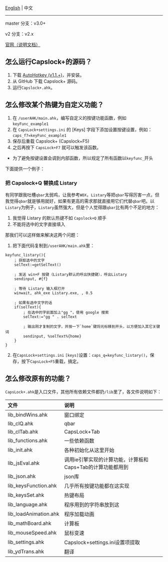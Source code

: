 [English](readme.md) | 中文

---

master 分支：v3.0+

v2 分支：v2.x

[官网（说明文档）](https://capslox.com/capslock-plus/)


## 怎么运行Capslock+的源码？
1. 下载 [AutoHotkey (v1.1.+)](http://www.ahkscript.org/)，并安装。
2. 从 GitHub 下载 Capslock+ 源码。
3. 运行`Capslock+.ahk`。

## 怎么修改某个热键为自定义功能？
1. 在 `/userAHK/main.ahk`，编写自定义的按键功能函数，例如 `keyFunc_example1`
2. 在 `CapsLock+settings.ini` 的 [Keys] 字段下添加设置按键设置，例如：
    `caps_f7=keyFunc_example1`
3. 保存后重载 Capslock+ (Capslock+F5)
4. 之后再按下 `CapsLock+F7` 就可以触发该函数。

* 为了避免按键设置会调到内部函数，所以规定了所有函数以`keyfunc_`开头

下面提供一个例子：

### 把 Capslock+Q 替换成 Listary
有同学跟我吐槽`qbar`太弱鸡，让我参考`WOX`，`Listary`等把`qbar`写得厉害一点，但我觉得`qbar`就是够用就好，如果有更高的需求那就直接用它们代替`qbar`吧。以`Listary`为例子，`Listary`虽然强大，但是个人觉得跟`qbar`比有两个不足的地方：

1. 我觉得 Listary 的默认热键不如 `Capslock+Q` 顺手
2. 不能将选中的文字直接填入

那我们可以这样做来解决这两个问题：

1. 把下面代码复制到`/userAHK/main.ahk`里：
```ahk
keyfunc_listary(){
    ; 获取选中的文字
    selText:=getSelText()

    ; 发送 win+F 按键（Listary默认的呼出快捷键），呼出Listary
    sendinput, #{f}

    ; 等待 Listary 输入框打开
    winwait, ahk_exe Listary.exe, , 0.5

    ; 如果有选中文字的话
    if(selText){
        ; 在选中的字前面加上"gg "，使用 google 搜索
        selText:="gg " . selText

        ; 输出刚才复制的文字，并按一下`home`键将光标移到开头，以方便加入其它关键词
        sendinput, %selText%{home}
    }
}
```

2. 在`CapsLock+settings.ini` `[keys]`设置：`caps_q=keyfunc_listary()`，保存，按下`CapsLock+F5`重载，搞定。

## 怎么修改原有的功能？
`CapsLock+.ahk`是入口文件，其他所有依赖文件都扔`/lib`里了，各文件说明如下：

|文件|说明|
|:---|:---|
|lib_bindWins.ahk|窗口绑定|
|lib_clQ.ahk|qbar|
|lib_clTab.ahk|CapsLock+Tab|
|lib_functions.ahk|一些依赖函数|
|lib_init.ahk|各种初始化从这里开始|
|lib_jsEval.ahk|调用ie引擎实现的计算功能，计算板和Caps+Tab的计算功能都用到|
|lib_json.ahk|json库|
|lib_keysFunction.ahk|几乎所有按键功能都在这实现|
|lib_keysSet.ahk|热键布局|
|lib_language.ahk|程序用到的字符串放到这|
|lib_loadAnimation.ahk|程序加载动画|
|lib_mathBoard.ahk|计算板|
|lib_mouseSpeed.ahk|鼠标变速|
|lib_settings.ahk|Capslock+settings.ini设置项提取|
|lib_ydTrans.ahk|翻译|

